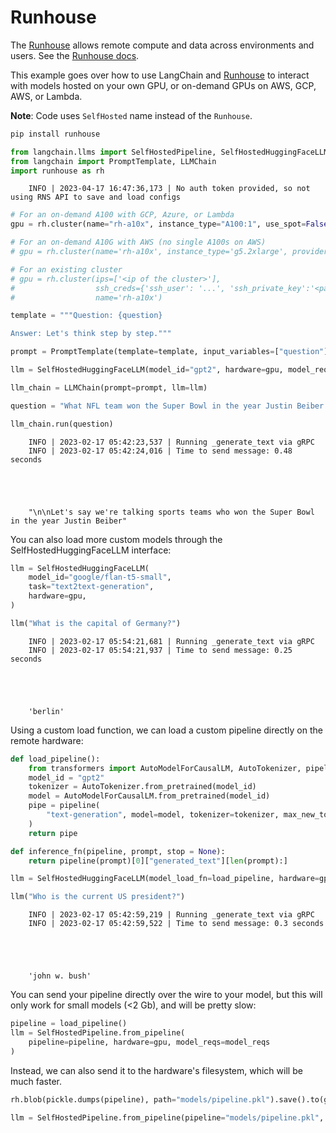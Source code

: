 # Runhouse

The [Runhouse](https://github.com/run-house/runhouse) allows remote compute and data across environments and users. See the [Runhouse docs](https://runhouse-docs.readthedocs-hosted.com/en/latest/).

This example goes over how to use LangChain and [Runhouse](https://github.com/run-house/runhouse) to interact with models hosted on your own GPU, or on-demand GPUs on AWS, GCP, AWS, or Lambda.

**Note**: Code uses `SelfHosted` name instead of the `Runhouse`.

<!-- WARNING: THIS FILE WAS AUTOGENERATED! DO NOT EDIT! Instead, edit the notebook w/the location & name as this file. -->


```bash
pip install runhouse
```


```python
from langchain.llms import SelfHostedPipeline, SelfHostedHuggingFaceLLM
from langchain import PromptTemplate, LLMChain
import runhouse as rh
```

<CodeOutputBlock lang="python">

```
    INFO | 2023-04-17 16:47:36,173 | No auth token provided, so not using RNS API to save and load configs
```

</CodeOutputBlock>


```python
# For an on-demand A100 with GCP, Azure, or Lambda
gpu = rh.cluster(name="rh-a10x", instance_type="A100:1", use_spot=False)

# For an on-demand A10G with AWS (no single A100s on AWS)
# gpu = rh.cluster(name='rh-a10x', instance_type='g5.2xlarge', provider='aws')

# For an existing cluster
# gpu = rh.cluster(ips=['<ip of the cluster>'], 
#                  ssh_creds={'ssh_user': '...', 'ssh_private_key':'<path_to_key>'},
#                  name='rh-a10x')
```


```python
template = """Question: {question}

Answer: Let's think step by step."""

prompt = PromptTemplate(template=template, input_variables=["question"])
```


```python
llm = SelfHostedHuggingFaceLLM(model_id="gpt2", hardware=gpu, model_reqs=["pip:./", "transformers", "torch"])
```


```python
llm_chain = LLMChain(prompt=prompt, llm=llm)
```


```python
question = "What NFL team won the Super Bowl in the year Justin Beiber was born?"

llm_chain.run(question)
```

<CodeOutputBlock lang="python">

```
    INFO | 2023-02-17 05:42:23,537 | Running _generate_text via gRPC
    INFO | 2023-02-17 05:42:24,016 | Time to send message: 0.48 seconds





    "\n\nLet's say we're talking sports teams who won the Super Bowl in the year Justin Beiber"
```

</CodeOutputBlock>

You can also load more custom models through the SelfHostedHuggingFaceLLM interface:


```python
llm = SelfHostedHuggingFaceLLM(
    model_id="google/flan-t5-small",
    task="text2text-generation",
    hardware=gpu,
)
```


```python
llm("What is the capital of Germany?")
```

<CodeOutputBlock lang="python">

```
    INFO | 2023-02-17 05:54:21,681 | Running _generate_text via gRPC
    INFO | 2023-02-17 05:54:21,937 | Time to send message: 0.25 seconds





    'berlin'
```

</CodeOutputBlock>

Using a custom load function, we can load a custom pipeline directly on the remote hardware:


```python
def load_pipeline():
    from transformers import AutoModelForCausalLM, AutoTokenizer, pipeline  # Need to be inside the fn in notebooks
    model_id = "gpt2"
    tokenizer = AutoTokenizer.from_pretrained(model_id)
    model = AutoModelForCausalLM.from_pretrained(model_id)
    pipe = pipeline(
        "text-generation", model=model, tokenizer=tokenizer, max_new_tokens=10
    )
    return pipe

def inference_fn(pipeline, prompt, stop = None):
    return pipeline(prompt)[0]["generated_text"][len(prompt):]
```


```python
llm = SelfHostedHuggingFaceLLM(model_load_fn=load_pipeline, hardware=gpu, inference_fn=inference_fn)
```


```python
llm("Who is the current US president?")
```

<CodeOutputBlock lang="python">

```
    INFO | 2023-02-17 05:42:59,219 | Running _generate_text via gRPC
    INFO | 2023-02-17 05:42:59,522 | Time to send message: 0.3 seconds





    'john w. bush'
```

</CodeOutputBlock>

You can send your pipeline directly over the wire to your model, but this will only work for small models (<2 Gb), and will be pretty slow:


```python
pipeline = load_pipeline()
llm = SelfHostedPipeline.from_pipeline(
    pipeline=pipeline, hardware=gpu, model_reqs=model_reqs
)
```

Instead, we can also send it to the hardware's filesystem, which will be much faster.


```python
rh.blob(pickle.dumps(pipeline), path="models/pipeline.pkl").save().to(gpu, path="models")

llm = SelfHostedPipeline.from_pipeline(pipeline="models/pipeline.pkl", hardware=gpu)
```
